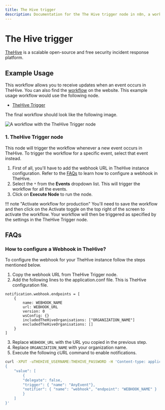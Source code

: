 ```yaml
---
title: The Hive trigger
description: Documentation for the The Hive trigger node in n8n, a workflow automation platform. Includes details of operations and configuration, and links to examples and credentials information.
---
```


# The Hive trigger

[TheHive](https://thehive-project.org/) is a scalable open-source and free security incident response platform.

## Example Usage

This workflow allows you to receive updates when an event occurs in TheHive. You can also find the [workflow](https://n8n.io/workflows/810) on the website. This example usage workflow would use the following node.

- [TheHive Trigger]()

The final workflow should look like the following image.

![A workflow with the TheHive Trigger node](/_images/integrations/builtin/trigger-nodes/thehivetrigger/workflow.png)

### 1. TheHive Trigger node

This node will trigger the workflow whenever a new event occurs in TheHive. To trigger the workflow for a specific event, select that event instead.

1. First of all, you'll have to add the webhook URL in TheHive instance configuration. Refer to the [FAQs](#how-to-configure-a-webhook-in-thehive) to learn how to configure a webhook in TheHive.
2. Select the `*` from the **Events** dropdown list. This will trigger the workflow for all the events.
3. Click on **Execute Node** to run the node.

!!! note "Activate workflow for production"
    You'll need to save the workflow and then click on the Activate toggle on the top right of the screen to activate the workflow. Your workflow will then be triggered as specified by the settings in the TheHive Trigger node.


## FAQs

### How to configure a Webhook in TheHive?

To configure the webhook for your TheHive instance follow the steps mentioned below.
1. Copy the webhook URL from TheHive Trigger node.
2. Add the following lines to the application.conf file. This is TheHive configuration file.
```
notification.webhook.endpoints = [
    {
        name: WEBHOOK_NAME
        url: WEBHOOK_URL
        version: 0
        wsConfig: {}
        includedTheHiveOrganisations: ["ORGANIZATION_NAME"]
        excludedTheHiveOrganisations: []
    }
]
```
3. Replace `WEBHOOK_URL` with the URL you copied in the previous step.
4. Replace `ORGANIZATION_NAME` with your organization name.
5. Execute the following cURL command to enable notifications.
```sh
curl -XPUT -uTHEHIVE_USERNAME:THEHIVE_PASSWORD -H 'Content-type: application/json' THEHIVE_URL/api/config/organisation/notification -d '
{
    "value": [
        {
        "delegate": false,
        "trigger": { "name": "AnyEvent"},
        "notifier": { "name": "webhook", "endpoint": "WEBHOOK_NAME" }
        }
    ]
}'
```

